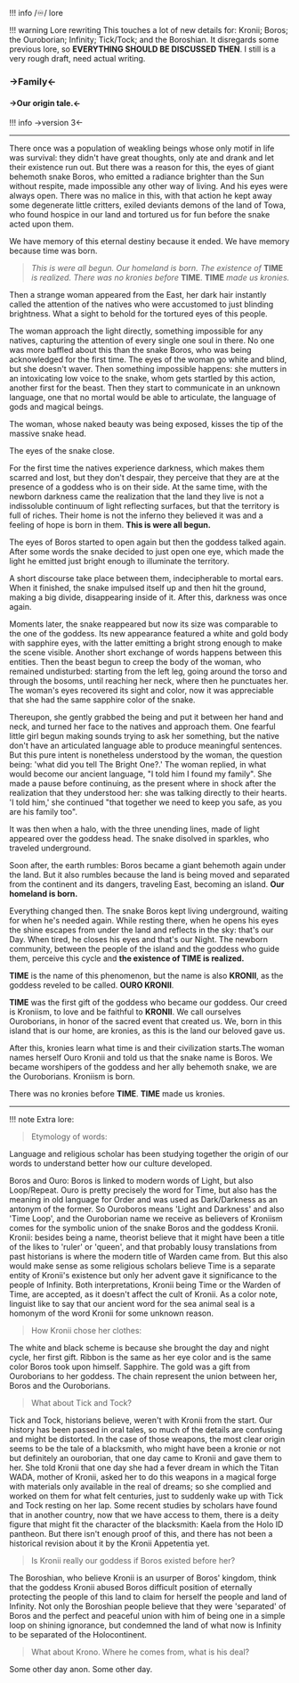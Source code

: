 !!! info
    /♾️/ lore

!!! warning Lore rewriting
	This touches a lot of new details for: Kronii; Boros; the Ouroborian; Infinity; Tick/Tock; and the Boroshian. It disregards some previous lore, so  **EVERYTHING SHOULD BE DISCUSSED THEN**. I still is a very rough draft, need actual writing.

### ->Family<-
#### ->Our origin tale.<-
!!! info
	->version 3<-
***

There once was a population of weakling beings whose only motif in life was survival: they didn't have great thoughts, only ate and drank and let their existence run out. But there was a reason for this, the eyes of giant behemoth snake Boros, who emitted a radiance brighter than the Sun without respite, made impossible any other way of living. And his eyes were always open. There was no malice in this, with that action he kept away some degenerate little critters, exiled deviants demons of the land of Towa, who found hospice in our land and tortured us for fun before the snake acted upon them.

We have memory of this eternal destiny because it ended.
We have memory because time was born.

>*This is were all begun.*
>*Our homeland is born.*
>*The existence of* **TIME** *is realized.*
>*There was no kronies before* **TIME**.
>**TIME** *made us kronies.*

Then a strange woman appeared from the East, her dark hair instantly called the attention of the natives who were accustomed to just blinding brightness. What a sight to behold for the tortured eyes of this people. 

The woman approach the light directly, something impossible for any natives, capturing the attention of every single one soul in there. No one was more baffled about this than the snake Boros, who was being acknowledged for the first time. The eyes of the woman go white and blind, but she doesn't waver. Then something impossible happens: she mutters in an intoxicating low voice to the snake, whom gets startled by this action, another first for the beast. Then they start to communicate in an unknown language, one that no mortal would be able to articulate, the language of gods and magical beings.

The woman, whose naked beauty was being exposed, kisses the tip of the massive snake head.

The eyes of the snake close.

For the first time the natives experience darkness, which makes them scarred and lost, but they don't despair, they perceive that they are at the presence of a goddess who is on their side. At the same time, with the newborn darkness came the realization that the land they live is not a indissoluble continuum of light reflecting surfaces, but that the territory is full of riches. Their home is not the inferno they believed it was and a feeling of hope is born in them. **This is were all begun.**

The eyes of Boros started to open again but then the goddess talked again. After some words the snake decided to just open one eye, which made the light he emitted just bright enough to illuminate the territory.

A short discourse take place between them, indecipherable to mortal ears. When it finished, the snake impulsed itself up and then hit the ground, making a big divide, disappearing inside of it. After this, darkness was once again.

Moments later, the snake reappeared but now its size was comparable to the one of the goddess. Its new appearance featured a white and gold body with sapphire eyes, with the latter emitting a bright strong enough to make the scene visible. Another short exchange of words happens between this entities. Then the beast begun to creep the body of the woman, who remained undisturbed: starting from the left leg, going around the torso and through the bosoms, until reaching her neck, where then he punctuates her. The woman's eyes recovered its sight and color, now it was appreciable   that she had the same sapphire color of the snake.

Thereupon, she gently grabbed the being and put it between her hand and neck, and turned her face to the natives and approach them. One fearful little girl begun making sounds trying to ask her something, but the native don't have an articulated  language able to produce meaningful sentences. But this pure intent is nonetheless understood by the woman, the question being: 'what did you tell The Bright One?.' The woman replied, in what would become our ancient language, "I told him I found my family". She made a pause before continuing, as the present where in shock after the realization that they understood her: she was talking directly to their hearts. 'I told him,' she continued "that together we need to keep you safe, as you are his family too".

It was then when a halo, with the three unending lines, made of light appeared over the goddess head. The snake disolved in sparkles, who traveled underground.

Soon after, the earth rumbles: Boros became a giant behemoth again under the land. But it also rumbles because the land is being moved and separated from the continent and its dangers, traveling East, becoming an island. **Our homeland is born.**

Everything changed then. The snake Boros kept living underground, waiting for when he's needed again.  While resting there, when he opens his eyes the shine escapes from under the land and reflects in the sky: that's our Day. When tired, he closes his eyes and that's our Night. The newborn community, between the people of the island and the goddess who guide them, perceive this cycle and **the existence of TIME is realized.**

**TIME** is the name of this phenomenon, but the name is also **KRONII**, as the goddess reveled to be called. **OURO KRONII**.

**TIME** was the first gift of the goddess who became our goddess. Our creed is Kroniism, to love and be faithful to **KRONII**. We call ourselves Ouroborians, in honor of the sacred event that created us. We, born in this island that is our home, are kronies, as this is the land our beloved gave us.

After this, kronies learn what time is and their civilization starts.The woman names herself Ouro Kronii and told us that the snake name is Boros. We became worshipers of the goddess and her ally behemoth snake, we are the Ouroborians. Kroniism is born.

There was no kronies before **TIME**.
**TIME** made us kronies.

***
 !!! note Extra lore:

>Etymology of words:

Language and religious scholar has been studying together the origin of our words to understand better how our culture developed.

Boros and Ouro: Boros is linked to modern words of Light, but also Loop/Repeat. Ouro is pretty precisely the word for Time, but also has the meaning in old language for Order and was used as Dark/Darkness as an antonym of the former. So Ouroboros means 'Light and Darkness' and also 'Time Loop', and the Ouroborian name we receive as believers of Kroniism comes for the symbolic union of the snake Boros and the goddess Kronii.
Kronii: besides being a name, theorist believe that it might have been a title of the likes to 'ruler' or 'queen', and that probably lousy translations from past historians is where the modern title of Warden came from. But this also would make sense as some religious scholars believe Time is a separate entity of Kronii's existence but only her advent gave it significance to the people of Infinity. Both interpretations, Kronii being Time or the Warden of Time, are accepted, as it doesn't affect the cult of Kronii. As a color note, linguist like to say that our ancient word for the sea animal seal is a homonym of the word Kronii for some unknown reason.

>How Kronii chose her clothes:

The white and black scheme is because she brought the day and night cycle, her first gift.
Ribbon is the same as her eye color and is the same color Boros took upon himself. Sapphire.
The gold was a gift from Ouroborians to her goddess.
The chain represent the union between her, Boros and the Ouroborians.

>What about Tick and Tock?
	
Tick and Tock, historians believe, weren't with Kronii from the start. Our history has been passed in oral tales, so much of the details are confusing and might be distorted. In the case of those weapons, the most clear origin seems to be the tale of a blacksmith, who might have been a kronie or not but definitely an ouroborian, that one day came to Kronii and gave them to her. She told Kronii that one day she had a fever dream in which the Titan WADA, mother of Kronii, asked her to do this weapons in a magical forge with materials only available in the real of dreams; so she complied and worked on them for what felt centuries, just to suddenly wake up with Tick and Tock resting on her lap. Some recent studies by scholars have found that in another country, now that we have access to them, there is a deity figure that might fit the character of the blacksmith: Kaela from the Holo ID pantheon. But there isn't enough proof of this, and there has not been a historical revision about it by the Kronii Appetentia yet.

>Is Kronii really our goddess if Boros existed before her?

The Boroshian, who believe Kronii is an usurper of Boros' kingdom, think that the goddess Kronii abused Boros difficult position of eternally protecting the people of this land to claim for herself the people and land of Infinity. Not only the Boroshian people believe that they were 'separated' of Boros and the perfect and peaceful union with him of being one in a simple loop on shining ignorance, but condemned the land of what now is Infinity to be separated of the Holocontinent.

>What about Krono. Where he comes from, what is his deal?

Some other day anon. Some other day.